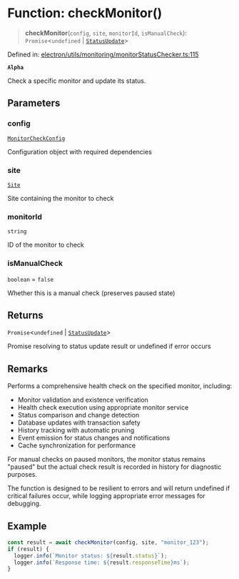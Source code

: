 # Function: checkMonitor()

> **checkMonitor**(`config`, `site`, `monitorId`, `isManualCheck`): `Promise`\<`undefined` \| [`StatusUpdate`](../../../../../shared/types/interfaces/StatusUpdate.md)\>

Defined in: [electron/utils/monitoring/monitorStatusChecker.ts:115](https://github.com/Nick2bad4u/Uptime-Watcher/blob/2a45eeb1723f8f7089001af2c92aa07d82dfe7e4/electron/utils/monitoring/monitorStatusChecker.ts#L115)

**`Alpha`**

Check a specific monitor and update its status.

## Parameters

### config

[`MonitorCheckConfig`](../interfaces/MonitorCheckConfig.md)

Configuration object with required dependencies

### site

[`Site`](../../../../../shared/types/interfaces/Site.md)

Site containing the monitor to check

### monitorId

`string`

ID of the monitor to check

### isManualCheck

`boolean` = `false`

Whether this is a manual check (preserves paused state)

## Returns

`Promise`\<`undefined` \| [`StatusUpdate`](../../../../../shared/types/interfaces/StatusUpdate.md)\>

Promise resolving to status update result or undefined if error occurs

## Remarks

Performs a comprehensive health check on the specified monitor, including:
- Monitor validation and existence verification
- Health check execution using appropriate monitor service
- Status comparison and change detection
- Database updates with transaction safety
- History tracking with automatic pruning
- Event emission for status changes and notifications
- Cache synchronization for performance

For manual checks on paused monitors, the monitor status remains "paused"
but the actual check result is recorded in history for diagnostic purposes.

The function is designed to be resilient to errors and will return undefined
if critical failures occur, while logging appropriate error messages for debugging.

## Example

```typescript
const result = await checkMonitor(config, site, "monitor_123");
if (result) {
  logger.info(`Monitor status: ${result.status}`);
  logger.info(`Response time: ${result.responseTime}ms`);
}
```
